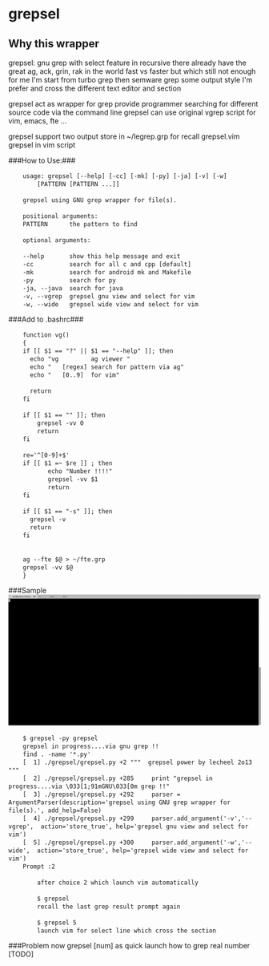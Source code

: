 # grepsel #

## Why this wrapper
grepsel: gnu grep with select feature in recursive 
there already have the great ag, ack, grin, rak in the world fast vs faster
but which still not enough for me I'm start from turbo grep then semware grep 
some output style I'm prefer and cross the different text editor and section

grepsel act as wrapper for grep provide programmer searching for different source code via the command line
grepsel can use original vgrep script for vim, emacs, fte ...

grepsel support two output store in ~/legrep.grp for recall
grepsel.vim grepsel in vim script

###How to Use:###
```
	usage: grepsel [--help] [-cc] [-mk] [-py] [-ja] [-v] [-w]
		[PATTERN [PATTERN ...]]
               
	grepsel using GNU grep wrapper for file(s).
               
	positional arguments:
	PATTERN      the pattern to find
                 
	optional arguments:

	--help       show this help message and exit
	-cc          search for all c and cpp [default]
	-mk          search for android mk and Makefile
	-py          search for py
	-ja, --java  search for java
	-v, --vgrep  grepsel gnu view and select for vim
	-w, --wide   grepsel wide view and select for vim
```
###Add to .bashrc###
```
    function vg()
    {
    if [[ $1 == "?" || $1 == "--help" ]]; then
      echo "vg         ag viewer " 
      echo "   [regex] search for pattern via ag"
      echo "   [0..9]  for vim"

      return
    fi

    if [[ $1 == "" ]]; then
        grepsel -vv 0
        return
    fi

    re='^[0-9]+$'
    if [[ $1 =~ $re ]] ; then
           echo "Number !!!!"
           grepsel -vv $1
           return
    fi

    if [[ $1 == "-s" ]]; then
      grepsel -v
      return
    fi


    ag --fte $@ > ~/fte.grp
    grepsel -vv $@
    }
```    
###Sample
![Screenshot](./grepsel.gif)

```
	$ grepsel -py grepsel
	grepsel in progress....via gnu grep !!
	find . -name '*.py'
	[  1] ./grepsel/grepsel.py +2 """  grepsel power by lecheel 2o13  """
	[  2] ./grepsel/grepsel.py +285     print "grepsel in progress....via \033[1;91mGNU\033[0m grep !!"
	[  3] ./grepsel/grepsel.py +292     parser = ArgumentParser(description='grepsel using GNU grep wrapper for file(s).', add_help=False)
	[  4] ./grepsel/grepsel.py +299     parser.add_argument('-v','--vgrep',  action='store_true', help='grepsel gnu view and select for vim')
	[  5] ./grepsel/grepsel.py +300     parser.add_argument('-w','--wide',  action='store_true', help='grepsel wide view and select for vim')
	Prompt :2
        
        after choice 2 which launch vim automatically 
        
        $ grepsel 
        recall the last grep result prompt again

        $ grepsel 5
        launch vim for select line which cross the section
```
###Problem
        now grepsel [num] as quick launch how to grep real number [TODO]


